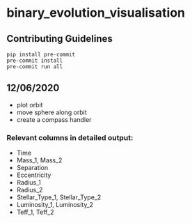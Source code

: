 # binary_evolution_visualisation

## Contributing Guidelines
```
pip install pre-commit
pre-commit install
pre-commit run all
```

## 12/06/2020

* plot orbit
* move sphere along orbit
* create a compass handler

### Relevant columns in detailed output:
* Time
* Mass_1, Mass_2
* Separation
* Eccentricity
* Radius_1
* Radius_2
* Stellar_Type_1, Stellar_Type_2
* Luminosity_1, Luminosity_2
* Teff_1, Teff_2
